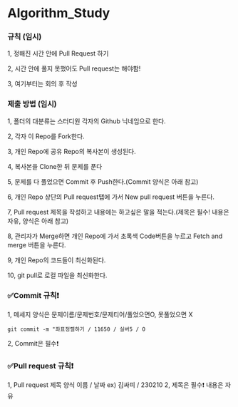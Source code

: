 # Algorithm_Study

 ### 규칙 (임시)

   1, 정해진 시간 안에 Pull Request 하기
   
   2, 시간 안에 풀지 못했어도 Pull request는 해야함!
   
   3, 여기부터는 회의 후 작성

 ### 제출 방법 (임시)

   1, 폴더의 대분류는 스터디원 각자의 Github 닉네임으로 한다.
   
   2, 각자 이 Repo를 Fork한다.
   
   3, 개인 Repo에 공유 Repo의 복사본이 생성된다.
   
   4, 복사본을 Clone한 뒤 문제를 푼다
   
   5, 문제를 다 풀었으면 Commit 후 Push한다.(Commit 양식은 아래 참고)
   
   6, 개인 Repo 상단의 Pull request탭에 가서 New pull request 버튼을 누른다.
   
   7, Pull request 제목을 작성하고 내용에는 하고싶은 말을 적는다.(제목은 필수! 내용은 자유, 양식은 아래 참고)
   
   8, 관리자가 Merge하면 개인 Repo에 가서 초록색 Code버튼을 누르고 Fetch and merge 버튼을 누른다.
   
   9, 개인 Repo의 코드들이 최신화된다.
   
   10, git pull로 로컬 파일을 최신화한다.
   

 ### :white_check_mark:Commit 규칙:exclamation:

   1, 메세지 양식은 문제이름/문제번호/문제티어/풀었으면O, 못풀었으면 X

   ```git commit -m "좌표정렬하기 / 11650 / 실버5 / O```
  
   2, Commit은 필수:exclamation:

 ### :white_check_mark:Pull request 규칙:exclamation:
   1, Pull request 제목 양식
      이름 / 날짜 ex) 김싸피 / 230210
   2, 제목은 필수:exclamation: 내용은 자유
